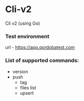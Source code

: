 # Cli-v2
Cli v2 (using Go)

### Test environment
url - https://app.qordobatest.com


### List of supported commands:
- version
- push
  - tag
  - files list
  - upsert
  
  
  
